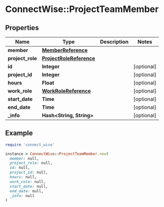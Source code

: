 # ConnectWise::ProjectTeamMember

## Properties

| Name | Type | Description | Notes |
| ---- | ---- | ----------- | ----- |
| **member** | [**MemberReference**](MemberReference.md) |  |  |
| **project_role** | [**ProjectRoleReference**](ProjectRoleReference.md) |  |  |
| **id** | **Integer** |  | [optional] |
| **project_id** | **Integer** |  | [optional] |
| **hours** | **Float** |  | [optional] |
| **work_role** | [**WorkRoleReference**](WorkRoleReference.md) |  | [optional] |
| **start_date** | **Time** |  | [optional] |
| **end_date** | **Time** |  | [optional] |
| **_info** | **Hash&lt;String, String&gt;** |  | [optional] |

## Example

```ruby
require 'connect_wise'

instance = ConnectWise::ProjectTeamMember.new(
  member: null,
  project_role: null,
  id: null,
  project_id: null,
  hours: null,
  work_role: null,
  start_date: null,
  end_date: null,
  _info: null
)
```

